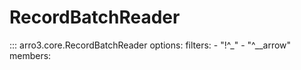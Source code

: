 # RecordBatchReader

::: arro3.core.RecordBatchReader
    options:
      filters:
        - "!^_"
        - "^__arrow"
      members:
